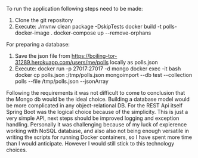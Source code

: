 To run the application following steps need to be made:
1. Clone the git repository
2. Execute: 
     ./mvnw clean package -DskipTests
     docker build -t polls-docker-image .
     docker-compose up --remove-orphans

For preparing a database:
1. Save the json file from https://boiling-tor-31289.herokuapp.com/users/me/polls locally as polls.json
2. Execute: 
     docker run -p 27017:27017 -d mongo 
     docker exec -it <container-name-or-id> bash
     docker cp polls.json <container-name-or-id>:/tmp/polls.json
     mongoimport --db test --collection polls --file /tmp/polls.json --jsonArray
     
Following the requirements it was not difficult to come to conclusion that the Mongo db would be the ideal choice.
Building a database model would be more complicated in any object-relational DB. For the REST Api itself
Spring Boot was the logical choice because of the simplicity.
This is just a very simple API, next steps should be improved logging and exception handling.
Personally it was challenging because of my luck of expierence working with NoSQL database, and also
also not being enough versatile in writing the scripts for running Docker containers, 
so I have spent more time than I would anticipate. However I would still stick to this technology choices.
